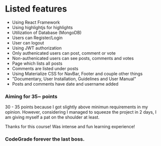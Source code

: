 # Listed features

- Using React Framework
- Using highlightjs for highlights
- Utilization of Database (MongoDB)
- Users can Register/Login
- User can logout
- Using JWT authorization
- Only authenicated users can post, comment or vote
- Non-authenicated users can see posts, comments and votes
- Page which lists all posts
- Comments are listed under posts
- Using Materialize CSS for NavBar, Footer and couple other things
- "Documentary, User Installation, Guidelines and User Manual"
- Posts and comments have date and username added

### Aiming for 35~ points

30 - 35 points because I got slightly above minimun requirements in my opinion. However, considering I managed to squeeze the project in 2 days, I am giving myself a pat on the shoulder at least.

Thanks for this course! Was intense and fun learning experience!

### CodeGrade forever the last boss.
